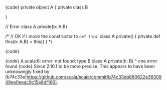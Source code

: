 {code}
private object A {
  private class B

}

// Error
class A private(b: A.B)

/*
// OK if I move the constructor to `def this`:
class A private() {
   private def this(b: A.B) = this()
}
*/

{code}



{code}
A.scala:6: error: not found: type B
class A private(b: B)
                   ^
one error found
{code}
Since 2.10.1 to be more precise. This appears to have been unknowingly fixed by [b74c33e|https://github.com/scala/scala/commit/b74c33eb860622e3630949ee0eeac9c15e8df166].
